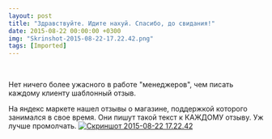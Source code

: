```yaml
---
layout: post
title: "Здравствуйте. Идите нахуй. Спасибо, до свидания!"
date: 2015-08-22 00:00:00 +0300
img: "Skrinshot-2015-08-22-17.22.42.png"
tags: [Imported]
---
```


 

Нет ничего более ужасного в работе "менеджеров", чем писать каждому клиенту шаблонный отзыв.

На яндекс маркете нашел отзывы о магазине, поддержкой которого занимался в свое время. Они пишут такой текст к КАЖДОМУ отзыву. Уж лучше промолчать.
[![Скриншот 2015-08-22 17.22.42](/blog/assetsSkrinshot-2015-08-22-17.22.42.png)](/blog/assetsSkrinshot-2015-08-22-17.22.42.png)
